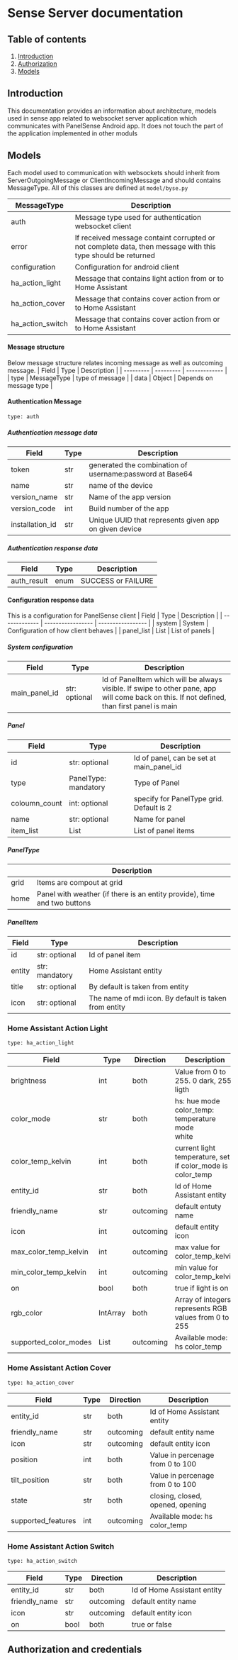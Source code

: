 # Sense Server documentation

## Table of contents
1. [Introduction](#introduction)
2. [Authorization](#authorized)
3. [Models](#models)

## Introduction
This documentation provides an information about architecture, models used in sense app related to websocket server application which communicates with PanelSense Android app. It does not touch the part of the application implemented in other moduls

## Models
Each model used to communication with websockets should inherit from ServerOutgoingMessage or ClientIncomingMessage and should contains MessageType. All of this classes are defined at `model/byse.py`

| MessageType   | Description |
| ------------- | ----------- |
| auth          | Message type used for authentication websocket client |
| error         | If received message containt corrupted or not complete data, then message with this type should be returned |
| configuration | Configuration for android client |
| ha_action_light     | Message that contains light action from or to Home Assistant |
| ha_action_cover     | Message that contains cover action from or to Home Assistant |
| ha_action_switch     | Message that contains cover action from or to Home Assistant |

#### Message structure
Below message structure relates incoming message as well as outcoming message.
| Field     | Type          | Description   |
| --------- | ---------     | ------------- |
| type      | MessageType   | type of message |
| data      | Object        | Depends on message type |

#### Authentication Message

 `type: auth`

##### Authentication message data
| Field     | Type      | Description       |
| --------- | --------- | ----------------- |
| token      | str       | generated the combination of username:password at Base64 |
| name              | str       | name of the device |
| version_name      | str       | Name of the app version |
| version_code      | int       | Build number of the app |
| installation_id   | str       | Unique UUID that represents given app on given device |

##### Authentication response data
| Field          | Type         | Description       |
| -------------- | ------------ | ----------------- |
| auth_result    | enum         | SUCCESS or FAILURE|

#### Configuration response data
This is a configuration for PanelSense client
| Field         | Type              | Description       |
| ------------- | ----------------- | ----------------- |
| system        | System            | Configuration of how client behaves |
| panel_list    | List<Panel>       | List of panels |

##### System configuration
| Field             | Type              | Description       |
| ----------------- | ----------------- | ----------------- |
| main_panel_id     | str: optional     | Id of PanelItem which will be always visible. If swipe to other pane, app will come back on this. If not defined, than first panel is main

##### Panel
| Field             | Type                  | Description       |
| ----------------- | --------------------- | ----------------- |
| id                | str: optional         | Id of panel, can be set at main_panel_id |
| type              | PanelType: mandatory  | Type of Panel |
| coloumn_count     | int: optional         | specify for PanelType grid. Default is 2|
| name              | str: optional         | Name for panel |
| item_list         | List<PanelItem>       | List of panel items |

##### PanelType
|                  | Description       |
| ---------------- | ----------------- |
| grid             | Items are compout at grid |
| home             | Panel with weather (if there is an entity provide), time and two buttons

##### PanelItem
| Field             | Type                  | Description       |
| ----------------- | --------------------- | ----------------- |
| id                | str: optional         | Id of panel item  |
| entity            | str: mandatory        | Home Assistant entity |
| title             | str: optional         | By default is taken from entity   |
| icon              | str: optional         | The name of mdi icon. By default is taken from entity |


### Home Assistant Action Light

`type: ha_action_light`

| Field                 | Type      | Direction     | Description       |
| ---------             | --------- | ---------     | ----------------- |
| brightness            | int       | both          | Value from 0 to 255. 0 dark, 255 ligth    |
| color_mode            | str       | both          | hs: hue mode <br>  color_temp: temperature mode <br> white|
| color_temp_kelvin     | int       | both          | current light temperature, set if color_mode is color_temp|
| entity_id             | str       | both          | Id of Home Assistant entity   |
| friendly_name         | str       | outcoming     | default entuty name
| icon                  | int       | outcoming     | default entity icon
| max_color_temp_kelvin | int       | outcoming     | max value for color_temp_kelvin |
| min_color_temp_kelvin | int       | outcoming     | min value for color_temp_kelvin|
| on                    | bool      | both          | true if light is on   |
| rgb_color             | IntArray  | both          | Array of integers represents RGB values from 0 to 255
| supported_color_modes | List<str> | outcoming     | Available mode: hs color_temp |

### Home Assistant Action Cover

`type: ha_action_cover`

| Field                 | Type      | Direction     | Description       |
| ---------             | --------- | ------------- | ----------------- |
| entity_id             | str       | both          | Id of Home Assistant entity   |
| friendly_name         | str       | outcoming     | default entity name |
| icon                  | str       | outcoming     | default entity icon |
| position              | int       | both          | Value in percenage from 0 to 100 |
| tilt_position         | str       | both          | Value in percenage from 0 to 100 |
| state                 | str       | both          | closing, closed, opened, opening   |
| supported_features    | int       | outcoming     | Available mode: hs color_temp |

### Home Assistant Action Switch

`type: ha_action_switch`

| Field                 | Type      | Direction     | Description       |
| ---------             | --------- | ------------- | ----------------- |
| entity_id             | str       | both          | Id of Home Assistant entity   |
| friendly_name         | str       | outcoming     | default entity name |
| icon                  | str       | outcoming     | default entity icon |
| on                    | bool      | both          | true or false   |

## Authorization and credentials